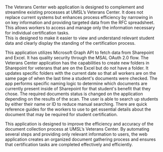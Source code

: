 The Veterans Center web application is designed to complement and streamline existing processes at UMSL’s Veterans Center. 
It does not replace current systems but enhances process efficiency by narrowing in on key information and providing targeted data from the RFC spreadsheet.
This allows workers to access and manage only the information necessary for individual certification tasks.  
This is designed to make it easier to view and understand relevant student data and clearly display the standing of the certification process. 

This application utilizes Microsoft Graph API to fetch data from Sharepoint and Excel.
It has quality security through the MSAL OAuth 2.0 flow. 
The Veterans Center application has the capabilities to create new folders in Sharepoint for veterans that are on the Excel but do not have a folder.
It updates specific folders with the current date so that all workers are on the same page of when the last time a student's documents were checked.
The app performs specific naming logic to determine which documents are currently present inside of Sharepoint for that student's benefit that they chose.
The required documents status is changed on the application depending on the results of the scan.
The user is able to search up students by either their name or ID to reduce manual searching.
There are quick reference guides for the workers to use to get essential details about the document that may be required for student certification. 

This application is designed to improve the efficiency and accuracy of the document collection process at UMSL’s Veterans Center. 
By automating several steps and providing only relevant information to users, the web application creates an organized document gathering process and ensures that certification tasks are completed effectively and efficiently.
